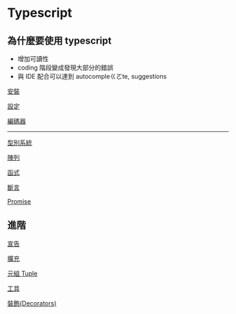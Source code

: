 # Typescript

## 為什麼要使用 typescript

- 增加可讀性
- coding 階段變成發現大部分的錯誤
- 與 IDE 配合可以達到 autocompleㄍㄛte, suggestions

[安裝](install.md)

[設定](type-config.md)

[編碼器](compiler.md)

---

[型別系統](type-system.md)

[陣列](array-interface.md)

[函式](function-interface.md)

[斷言](type-assertion.md)

[Promise](promise.md)

## 進階

[宣告](advance/type-declare.md)

[擴充](advance/type-extends.md)

[元組 Tuple](advance/tuple.md)

[工具](advance/utility-types.md)

[裝飾(Decorators)](advance/decorators.md)